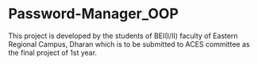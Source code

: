 # Password-Manager_OOP
This project is developed by the students of BEI(I/II) faculty of Eastern Regional Campus, Dharan which is  to be submitted to ACES committee as the final project of 1st year.
